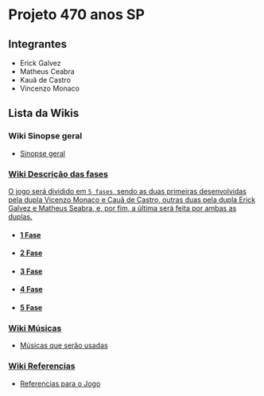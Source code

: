 # Projeto 470 anos SP

## Integrantes

* Erick Galvez
* Matheus Ceabra
* Kauã de Castro
* Vincenzo Monaco

## Lista da Wikis

### Wiki Sinopse geral
* <a href = https://github.com/VincenMonaco/470-jogo/wiki/Sinopse> Sinopse geral

### Wiki Descrição das fases 

O jogo será dividido em `5 fases`, sendo as duas primeiras desenvolvidas pela dupla Vicenzo Monaco e Cauã de Castro, outras duas pela dupla Erick Galvez e Matheus Seabra, e, por fim, a última será feita por ambas as duplas.

* #### <a href = https://github.com/VincenMonaco/470-jogo/wiki/Fase-1> 1 Fase 

* #### <a href = https://github.com/VincenMonaco/470-jogo/wiki/Fase-2> 2 Fase 

* #### <a href = https://github.com/VincenMonaco/470-jogo/wiki/Fase-3> 3 Fase

* #### <a href =https://github.com/VincenMonaco/470-jogo/wiki/Fase-4> 4 Fase 

* #### <a href = https://github.com/VincenMonaco/470-jogo/wiki/Fase-5> 5 Fase 


### Wiki Músicas
* <a href = https://github.com/VincenMonaco/470-jogo/wiki/M%C3%BAsicas-que-ser%C3%A3o-usadas> Músicas que serão usadas

### Wiki Referencias
* <a href = https://github.com/VincenMonaco/470-jogo/wiki/Referencias-para-o-Jogo> Referencias para o Jogo


